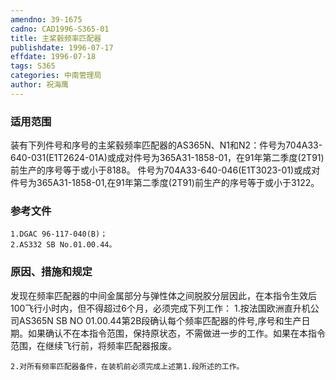 ```yaml
---
amendno: 39-1675
cadno: CAD1996-S365-01
title: 主桨毂频率匹配器
publishdate: 1996-07-17
effdate: 1996-07-18
tags: S365
categories: 中南管理局
author: 祝海鹰
---
```


### 适用范围 
装有下列件号和序号的主桨毂频率匹配器的AS365N、N1和N2：件号为704A33-640-031(E1T2624-01A)或成对件号为365A31-1858-01，在91年第二季度(2T91)前生产的序号等于或小于8188。
件号为704A33-640-046(E1T3023-01)或成对件号为365A31-1858-01,在91年第二季度(2T91)前生产的序号等于或小于3122。

<!--more-->
### 参考文件
    1.DGAC 96-117-040(B)；
    2.AS332 SB No.01.00.44。

### 原因、措施和规定 
发现在频率匹配器的中间金属部分与弹性体之间脱胶分层因此，在本指令生效后100飞行小时内，但不得超过6个月，必须完成下列工作： 
    1.按法国欧洲直升机公司AS365N SB NO 01.00.44第2B段确认每个频率匹配器的件号,序号和生产日期。如果确认不在本指令范围，保持原状态，不需做进一步的工作。如果在本指令范围，在继续飞行前，将频率匹配器报废。 
  
    2.对所有频率匹配器备件，在装机前必须完成上述第1.段所述的工作。
